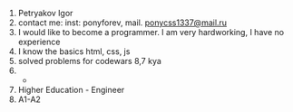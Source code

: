 1. Petryakov Igor
2. contact me: inst: ponyforev, mail. ponycss1337@mail.ru
3. I would like to become a programmer. I am very hardworking, I have no experience
4. I know the basics html, css, js
5. solved problems for codewars 8,7 kya
6. -
7. Higher Education - Engineer
8. A1-A2 
